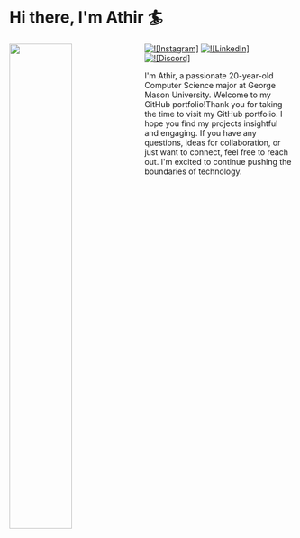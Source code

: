# Hi there, I'm Athir 🏄

<img align="left" width="47%" src="https://github-readme-stats.vercel.app/api?username=amurad3&show_icons=true&theme=radical" />

<a href="https://www.instagram.com/athir.mh/"><img alt="![Instagram]" src="https://img.shields.io/badge/Instagram-%23E4405F.svg?style=for-the-badge&logo=Instagram&logoColor=white"></a>
<a href="https://www.linkedin.com/in/athir-murad-307a60274/"><img alt="![LinkedIn]" src="https://img.shields.io/badge/linkedin-%230077B5.svg?style=for-the-badge&logo=linkedin&logoColor=white"></a>
<a href="https://discord.com/channels/@me"><img alt="![Discord]" src="https://img.shields.io/badge/Discord-%235865F2.svg?style=for-the-badge&logo=discord&logoColor=white"></a>

I'm Athir, a passionate 20-year-old Computer Science major at George Mason University. Welcome to my GitHub portfolio!Thank you for taking the time to visit my GitHub portfolio. I hope you find my projects insightful and engaging. If you have any questions, ideas for collaboration, or just want to connect, feel free to reach out. I'm excited to continue pushing the boundaries of technology.

